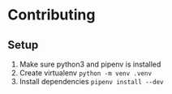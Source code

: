 # Contributing

## Setup

1. Make sure python3 and pipenv is installed
2. Create virtualenv `python -m venv .venv`
3. Install dependencies `pipenv install --dev`